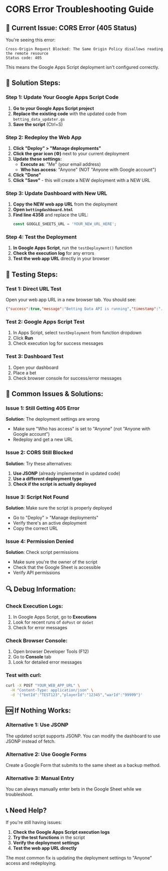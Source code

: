 # CORS Error Troubleshooting Guide

## 🚨 **Current Issue: CORS Error (405 Status)**

You're seeing this error:
```
Cross-Origin Request Blocked: The Same Origin Policy disallows reading the remote resource
Status code: 405
```

This means the Google Apps Script deployment isn't configured correctly.

## 🔧 **Solution Steps:**

### **Step 1: Update Your Google Apps Script Code**

1. **Go to your Google Apps Script project**
2. **Replace the existing code** with the updated code from `betting_data_updater.gs`
3. **Save the script** (Ctrl+S)

### **Step 2: Redeploy the Web App**

1. **Click "Deploy" > "Manage deployments"**
2. **Click the gear icon (⚙️)** next to your current deployment
3. **Update these settings:**
   - **Execute as**: "Me" (your email address)
   - **Who has access**: "Anyone" (NOT "Anyone with Google account")
4. **Click "Done"**
5. **Click "Save"** - this will create a NEW deployment with a NEW URL

### **Step 3: Update Dashboard with New URL**

1. **Copy the NEW web app URL** from the deployment
2. **Open `bettingdashboard.html`**
3. **Find line 4358** and replace the URL:
   ```javascript
   const GOOGLE_SHEETS_URL = 'YOUR_NEW_URL_HERE';
   ```

### **Step 4: Test the Deployment**

1. **In Google Apps Script**, run the `testDeployment()` function
2. **Check the execution log** for any errors
3. **Test the web app URL** directly in your browser

## 🧪 **Testing Steps:**

### **Test 1: Direct URL Test**
Open your web app URL in a new browser tab. You should see:
```json
{"success":true,"message":"Betting Data API is running","timestamp":"..."}
```

### **Test 2: Google Apps Script Test**
1. In Apps Script, select `testDeployment` from function dropdown
2. Click **Run**
3. Check execution log for success messages

### **Test 3: Dashboard Test**
1. Open your dashboard
2. Place a bet
3. Check browser console for success/error messages

## 🚨 **Common Issues & Solutions:**

### **Issue 1: Still Getting 405 Error**
**Solution**: The deployment settings are wrong
- Make sure "Who has access" is set to "Anyone" (not "Anyone with Google account")
- Redeploy and get a new URL

### **Issue 2: CORS Still Blocked**
**Solution**: Try these alternatives:
1. **Use JSONP** (already implemented in updated code)
2. **Use a different deployment type**
3. **Check if the script is actually deployed**

### **Issue 3: Script Not Found**
**Solution**: Make sure the script is properly deployed
- Go to "Deploy" > "Manage deployments"
- Verify there's an active deployment
- Copy the correct URL

### **Issue 4: Permission Denied**
**Solution**: Check script permissions
- Make sure you're the owner of the script
- Check that the Google Sheet is accessible
- Verify API permissions

## 🔍 **Debug Information:**

### **Check Execution Logs:**
1. In Google Apps Script, go to **Executions**
2. Look for recent runs of `doPost` or `doGet`
3. Check for error messages

### **Check Browser Console:**
1. Open browser Developer Tools (F12)
2. Go to **Console** tab
3. Look for detailed error messages

### **Test with curl:**
```bash
curl -X POST "YOUR_WEB_APP_URL" \
  -H "Content-Type: application/json" \
  -d '{"betId":"TEST123","playerId":"12345","warId":"99999"}'
```

## 🆘 **If Nothing Works:**

### **Alternative 1: Use JSONP**
The updated script supports JSONP. You can modify the dashboard to use JSONP instead of fetch.

### **Alternative 2: Use Google Forms**
Create a Google Form that submits to the same sheet as a backup method.

### **Alternative 3: Manual Entry**
You can always manually enter bets in the Google Sheet while we troubleshoot.

## 📞 **Need Help?**

If you're still having issues:
1. **Check the Google Apps Script execution logs**
2. **Try the test functions** in the script
3. **Verify the deployment settings**
4. **Test the web app URL directly**

The most common fix is updating the deployment settings to "Anyone" access and redeploying.
